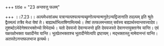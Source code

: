 +++
title = "23 अन्तवत्तु फलम्"

+++
।।7.23।। अल्पमेधसांअथ
यत्रान्यत्पश्यत्यन्यच्छृणोत्यन्यन्मनुतेऽन्यद्विजानाति तदल्पम् इति
श्रुतेः द्वैतमल्पं तत्रैव मेधा येषां ते। बाह्यार्थाभिलाषिणामित्यर्थः।
तेषां तत्फलमन्तवत् सर्वस्य बाह्यार्थस्यान्तवत्त्वादेव।
तुशब्दोऽभेदेनेश्वरभक्तेभ्यो विभेदार्थः। यतो देवयजो देवान्यजन्ते इति
देवयजस्ते देवानन्तयुक्तानेव यान्ति। एवं यक्षरक्षोभक्ता यक्षादीनेव
यान्ति। भूतप्रेतभक्ताश्च भूतादीनेवेत्यपि द्रष्टव्यम्। मद्भक्तास्तु
मामेवानन्तं यान्ति। अतस्तेऽनन्तफलभाज इत्यर्थः।
